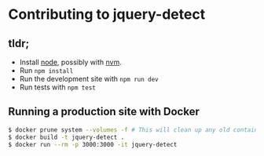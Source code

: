 # Contributing to jquery-detect

## tldr;

- Install [node](https://nodejs.org), possibly with [nvm](https://github.com/nvm-sh/nvm).
- Run `npm install`
- Run the development site with `npm run dev`
- Run tests with `npm test`

## Running a production site with Docker

```bash
$ docker prune system --volumes -f # This will clean up any old containers and volumes
$ docker build -t jquery-detect .
$ docker run --rm -p 3000:3000 -it jquery-detect
```
